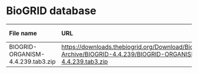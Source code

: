 # BioGRID database

| File name                         | URL                                                                                                                 | Access date  |               MD5                | Remark |
| :-------------------------------- | :------------------------------------------------------------------------------------------------------------------ | :----------: | :------------------------------: | :----- |
| BIOGRID-ORGANISM-4.4.239.tab3.zip | https://downloads.thebiogrid.org/Download/BioGRID/Release-Archive/BIOGRID-4.4.239/BIOGRID-ORGANISM-4.4.239.tab3.zip | Nov 15, 2024 | b65d85f3c5f66060775a4ab06d175906 |        |

